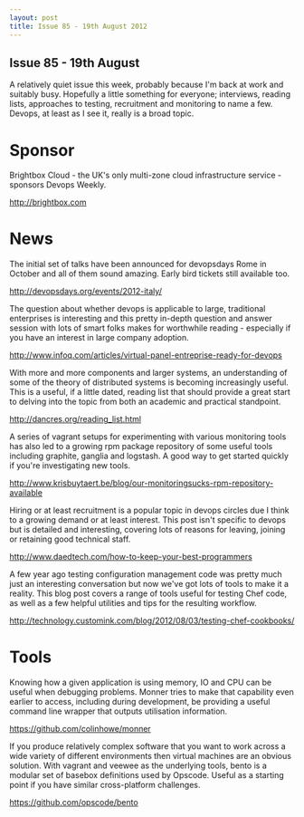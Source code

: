 ```yaml
---
layout: post
title: Issue 85 - 19th August 2012
---
```


## Issue 85 - 19th August

A relatively quiet issue this week, probably because I'm back at work and suitably busy. Hopefully a little something for everyone; interviews, reading lists, approaches to testing, recruitment and monitoring to name a few. Devops, at least as I see it, really is a broad topic.


Sponsor
======

Brightbox Cloud - the UK's only multi-zone cloud infrastructure service - sponsors Devops Weekly.

http://brightbox.com


News
====

The initial set of talks have been announced for devopsdays Rome in October and all of them sound amazing. Early bird tickets still available too.

http://devopsdays.org/events/2012-italy/


The question about whether devops is applicable to large, traditional enterprises is interesting and this pretty in-depth question and answer session with lots of smart folks makes for worthwhile reading - especially if you have an interest in large company adoption.

http://www.infoq.com/articles/virtual-panel-entreprise-ready-for-devops


With more and more components and larger systems, an understanding of some of the theory of distributed systems is becoming increasingly useful. This is a useful, if a little dated, reading list that should provide a great start to delving into the topic from both an academic and practical standpoint.

http://dancres.org/reading_list.html


A series of vagrant setups for experimenting with various monitoring tools has also led to a growing rpm package repository of some useful tools including graphite, ganglia and logstash. A good way to get started quickly if you're investigating new tools.

http://www.krisbuytaert.be/blog/our-monitoringsucks-rpm-repository-available


Hiring or at least recruitment is a popular topic in devops circles due I think to a growing demand or at least interest. This post isn't specific to devops but is detailed and interesting, covering lots of reasons for leaving, joining or retaining good technical staff.

http://www.daedtech.com/how-to-keep-your-best-programmers


A few year ago testing configuration management code was pretty much just an interesting conversation but now we've got lots of tools to make it a reality. This blog post covers a range of tools useful for testing Chef code, as well as a few helpful utilities and tips for the resulting workflow.

http://technology.customink.com/blog/2012/08/03/testing-chef-cookbooks/


Tools
====

Knowing how a given application is using memory, IO and CPU can be useful when debugging problems. Monner tries to make that capability even earlier to access, including during development, be providing a useful command line wrapper that outputs utilisation information.

https://github.com/colinhowe/monner


If you produce relatively complex software that you want to work across a wide variety of different environments then virtual machines are an obvious solution. With vagrant and veewee as the underlying tools, bento is a modular set of basebox definitions used by Opscode. Useful as a starting point if you have similar cross-platform challenges.

https://github.com/opscode/bento

